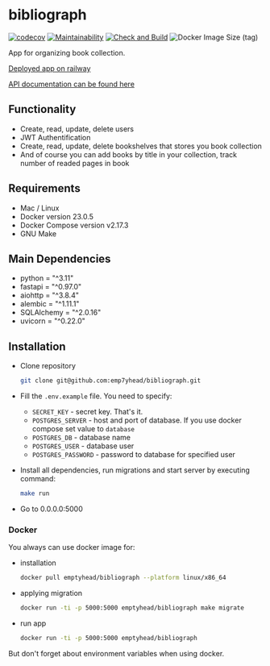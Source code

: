 # bibliograph

[![codecov](https://codecov.io/gh/emp7yhead/bibliograph/branch/main/graph/badge.svg?token=uV2RgGcNwq)](https://codecov.io/gh/emp7yhead/bibliograph)
[![Maintainability](https://api.codeclimate.com/v1/badges/c77cfa99ba81ed1d3c33/maintainability)](https://codeclimate.com/github/emp7yhead/bibliograph/maintainability)
[![Check and Build](https://github.com/emp7yhead/bibliograph/actions/workflows/CI.yml/badge.svg)](https://github.com/emp7yhead/bibliograph/actions/workflows/CI.yml)
![Docker Image Size (tag)](https://img.shields.io/docker/image-size/emptyhead/bibliograph/latest)

App for organizing book collection.

[Deployed app on railway](https://bibliograph-production.up.railway.app/)

[API documentation can be found here](https://bibliograph-production.up.railway.app/docs)

## Functionality

- Create, read, update, delete users
- JWT Authentification
- Create, read, update, delete bookshelves that stores you book collection
- And of course you can add books by title in your collection, track number of readed pages in book

## Requirements

- Mac / Linux
- Docker version 23.0.5
- Docker Compose version v2.17.3
- GNU Make

## Main Dependencies

- python = "^3.11"
- fastapi = "^0.97.0"
- aiohttp = "^3.8.4"
- alembic = "^1.11.1"
- SQLAlchemy = "^2.0.16"
- uvicorn = "^0.22.0"

## Installation

- Clone repository

    ```bash
    git clone git@github.com:emp7yhead/bibliograph.git
    ```

- Fill the `.env.example` file. You need to specify:

  - `SECRET_KEY` - secret key. That's it.
  - `POSTGRES_SERVER` - host and port of database. If you use docker compose set value to `database`
  - `POSTGRES_DB` - database name
  - `POSTGRES_USER` - database user
  - `POSTGRES_PASSWORD` - password to database for specified user

- Install all dependencies, run migrations and start server by executing command:

    ```bash
    make run
    ```

- Go to 0.0.0.0:5000

### Docker

You always can use docker image for:

- installation

  ```bash
  docker pull emptyhead/bibliograph --platform linux/x86_64
  ```

- applying migration

  ```bash
  docker run -ti -p 5000:5000 emptyhead/bibliograph make migrate
  ```

- run app

  ```bash
  docker run -ti -p 5000:5000 emptyhead/bibliograph
  ```

But don't forget about environment variables when using docker.
